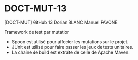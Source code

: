 # DOCT-MUT-13
[DOCT-MUT] GitHub 13
Dorian BLANC
Manuel PAVONE

Framework de test par mutation
- Spoon est utilisé pour affecter les mutations sur le projet.
- JUnit est utilisé pour faire passer les jeux de tests unitaires.
- La chaine de build est extraite de celle de Apache Maven.
